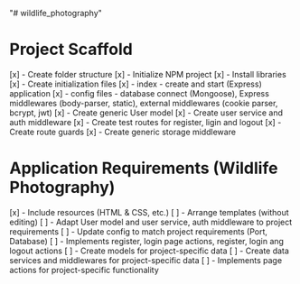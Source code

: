 "# wildlife_photography" 
# Project Scaffold

[x] - Create folder structure
[x] - Initialize NPM project
[x] - Install libraries
[x] - Create initialization files
[x] - index - create and start (Express) application
[x] - config files - database connect (Mongoose), Express middlewares (body-parser, static),
external middlewares (cookie parser, bcrypt, jwt)
[x] - Create generic User model
[x] - Create user service and auth middleware
[x] - Create test routes for register, ligin and logout
[x] - Create route guards
[x] - Create generic storage middleware

# Application Requirements (Wildlife Photography)

[x] - Include resources (HTML & CSS, etc.)
[ ] - Arrange templates (without editing)
[ ] - Adapt User model and user service, auth middleware to project requirements
[ ] - Update config to match project requirements (Port, Database)
[ ] - Implements register, login page actions, register, login ang logout actions
[ ] - Create models for project-specific data
[ ] - Create data services and middlewares for project-specific data
[ ] - Implements page actions for project-specific functionality

